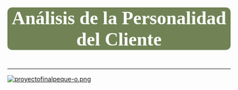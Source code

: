 # <p style="background-color:#718355;font-family:newtimeroman;color:#FFFFFF;font-size:150%;text-align:center;border-radius:10px 10px;">Análisis de la Personalidad del Cliente</p>
---
[![proyectofinalpeque-o.png](https://i.postimg.cc/Y0HvGmRd/proyectofinalpeque-o.png)](https://postimg.cc/JDprS09X)
